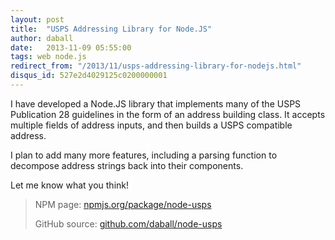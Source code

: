 ```yaml
---
layout: post
title:  "USPS Addressing Library for Node.JS"
author: daball
date:   2013-11-09 05:55:00
tags: web node.js
redirect_from: "/2013/11/usps-addressing-library-for-nodejs.html"
disqus_id: 527e2d4029125c0200000001
---
```

I have developed a Node.JS library that implements many of the USPS Publication 28 guidelines in the form of an address building class. It accepts multiple fields of address inputs, and then builds a USPS compatible address.

<div id="extended"></div>

I plan to add many more features, including a parsing function to decompose address strings back into their components.

Let me know what you think!

  >
  > <i class="fa fa-external-link-square"></i> NPM page: <a href="https://npmjs.org/package/node-usps" target="_blank">npmjs.org/package/node-usps</a>
  >
  > <i class="fa fa-github-square"></i> GitHub source: <a href="https://github.com/daball/node-usps" target="_blank">github.com/daball/node-usps</a>
  >
